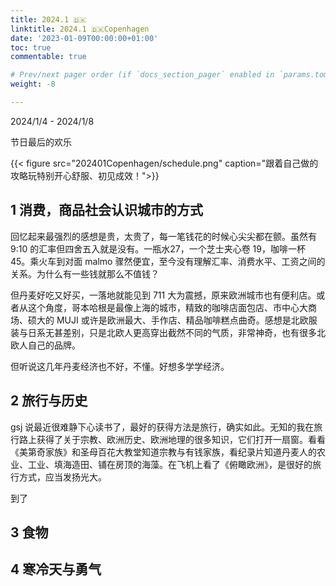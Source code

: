 ```yaml
---
title: 2024.1 🇩🇰
linktitle: 2024.1 🇩🇰Copenhagen
date: '2023-01-09T00:00:00+01:00'
toc: true
commentable: true

# Prev/next pager order (if `docs_section_pager` enabled in `params.toml`)
weight: -8

---
```


2024/1/4 - 2024/1/8

节日最后的欢乐

{{< figure src="202401Copenhagen/schedule.png" caption="跟着自己做的攻略玩特别开心舒服、初见成效！">}}

## 1 消费，商品社会认识城市的方式

回忆起来最强烈的感想是贵，太贵了，每一笔钱花的时候心尖尖都在颤。虽然有 9:10 的汇率但四舍五入就是没有。一瓶水27，一个芝士夹心卷 19，咖啡一杯 45。乘火车到对面 malmo 骤然便宜，至今没有理解汇率、消费水平、工资之间的关系。为什么有一些钱就那么不值钱？

但丹麦好吃又好买，一落地就能见到 711 大为震撼，原来欧洲城市也有便利店。或者从这个角度，哥本哈根是最像上海的城市，精致的咖啡店面包店、市中心大商场、硕大的 MUJI 或许是欧洲最大、手作店、精品咖啡糕点曲奇。感想是北欧服装与日系无甚差别，只是北欧人更高穿出截然不同的气质，非常神奇，也有很多北欧人自己的品牌。

但听说这几年丹麦经济也不好，不懂。好想多学学经济。

## 2 旅行与历史

gsj 说最近很难静下心读书了，最好的获得方法是旅行，确实如此。无知的我在旅行路上获得了关于宗教、欧洲历史、欧洲地理的很多知识，它们打开一扇窗。看看《美第奇家族》和圣母百花大教堂知道宗教与有钱家族，看纪录片知道丹麦人的农业、工业、填海造田、铺在房顶的海藻。在飞机上看了《俯瞰欧洲》，是很好的旅行方式，应当发扬光大。

到了

## 3 食物

## 4 寒冷天与勇气
